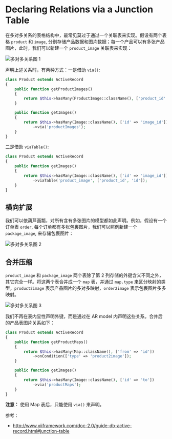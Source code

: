 # Declaring Relations via a Junction Table

在多对多关系的表格结构中，最常见莫过于通过一个关联表来实现。假设有两个表格 `product` 和 `image`, 分别存储产品数据和图片数据；每一个产品可以有多张产品图片，此时，我们可以新建一个 `product_image` 关联表来实现：

![多对多关系图 1](http://share.drodata.com/wp-content/uploads/2016/09/many2many-1.png)

声明上述关系时，有两种方式：一是借助 `via()`:

```php
class Product extends ActiveRecord
{
    public function getProductImages()
    {
        return $this->hasMany(ProductImage::className(), ['product_id' => 'id']);
    }

    public function getImages()
    {
        return $this->hasMany(Image::className(), ['id' => 'image_id'])
            ->via('productImages');
    }
}
```

二是借助 `viaTable()`:

```php
class Product extends ActiveRecord
{
    public function getImages()
    {
        return $this->hasMany(Image::className(), ['id' => 'image_id'])
            ->viaTable('product_image', ['product_id', 'id']);
    }
}
```

## 横向扩展

我们可以依葫芦画瓢，对所有含有多张图片的模型都如此声明。例如，假设有一个订单表 `order`, 每个订单都有多张包裹图片，我们可以照例新建一个 `package_image`, 来存储包裹图片：

![多对多关系图 2](http://share.drodata.com/wp-content/uploads/2016/09/many2many-2.png)

## 合并压缩

`product_image` 和 `package_image` 两个表除了第 2 列存储的外键含义不同之外，其它完全一样。将这两个表合并成一个 `map` 表，并通过 `map.type` 来区分映射的类型，`product2image` 表示产品图片的多对多映射，`order2image` 表示包裹图片多多映射。

![多对多关系图 3](http://share.drodata.com/wp-content/uploads/2016/09/many2many-3.png)

我们不再在表内显性声明外键，而是通过在 AR model 内声明这些关系。合并后的产品表图片关系如下：

```php
class Product extends ActiveRecord
{
    public function getProductMaps()
    {
        return $this->hasMany(Map::className(), ['from' => 'id'])
            ->onCondition(['type' => 'product2image']);
    }

    public function getImages()
    {
        return $this->hasMany(Image::className(), ['id' => 'to'])
            ->via('productMaps');
    }
}
```

**注意：** 使用 Map 表后，只能使用 `via()` 来声明。


参考：

- http://www.yiiframework.com/doc-2.0/guide-db-active-record.html#junction-table

